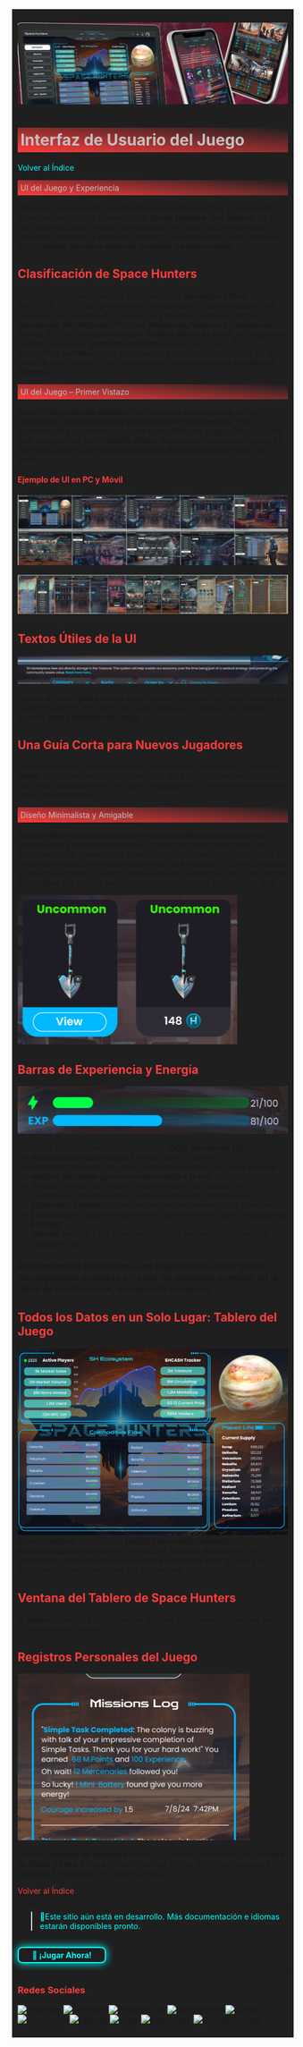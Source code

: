 <div style="background-color:#1F1F1F; padding:10px;">

![UI-Banner](../../../static/img/UI-Banner.jpg)
# <div style="background: linear-gradient(185deg, #1F1F1F, #FF3D3D); padding: 5px; color: #FFFFFF;"><span style="color:#c0c0c0"> Interfaz de Usuario del Juego
[<span style="color:#00FFFF">Volver al Índice</span>](../../../index.md)
<div style="background: linear-gradient(185deg, #1F1F1F, #FF3D3D); padding: 5px; color: #FFFFFF;"><span style="color:#c0c0c0"> UI del Juego y Experiencia </span> </div>

Estamos construyendo una **interfaz de usuario** intuitiva y visualmente atractiva que captura la esencia de **Space Hunters: The Reborn**. La UI está diseñada para ofrecer una navegación fluida con clics simples, imágenes vibrantes y botones dinámicos que sumergen a los jugadores en un **mundo temático espacial divertido y emocionante**.

## **<span style="color:#FF3D3D">Clasificación de Space Hunters**</span>

En su núcleo, Space Hunters es un juego de **estrategia virtual** MMORPG, SCI-FI que prospera en la creatividad y la imaginación. Los jugadores participarán en una aventura espacial donde se toman **decisiones estratégicas** utilizando **imágenes, botones y mecánicas únicas**. Con el concepto de **Jugar Gratis y Ganar al Jugar**, los jugadores pueden desarrollar **estrategias diversas** para tener éxito. Pronto, lanzaremos **torneos** donde los jugadores competirán para subir en la tabla de clasificación. Para más detalles, consulta nuestra **sección de Torneos**.

<div style="background: linear-gradient(185deg, #1F1F1F, #FF3D3D); padding: 5px; color: #FFFFFF;"><span style="color:#c0c0c0"> UI del Juego – Primer Vistazo </span> </div>

Nuestro **lanzamiento inicial** es un campo de pruebas para varias **mecánicas, modos de juego y sistemas de recompensas**. Está diseñado para ayudarnos a ajustar el equilibrio del juego. Ten en cuenta que, aunque este es un **diseño Alpha**, estamos en constante mejora. La **fase Beta** traerá una **nueva experiencia de textura UI** que será más pulida.

#### **<span style="color:#FF3D3D">Ejemplo de UI en PC y Móvil**</span>

![PCUI](/static/img/PCUI.png)

![phoneui](../../../static/img/PHONEUI.webp)

## **<span style="color:#FF3D3D">Textos Útiles de la UI**</span>
![helpfultexts](../../../static/img/helpfultexts.png)

Hemos añadido **guías cortas** para nuevos jugadores en cada ventana en la parte superior. Un enlace de "Leer más aquí" dirige a los usuarios a nuestra **guía completa del juego**.

## **<span style="color:#FF3D3D">Una Guía Corta para Nuevos Jugadores**</span>

Cada acción del juego muestra una descripción seguida de un **lore del juego**. Estos lore mejoran la experiencia del jugador, ofreciendo un conjunto rotativo de lore para que los jugadores no encuentren el mismo texto repetidamente.

<div style="background: linear-gradient(185deg, #1F1F1F, #FF3D3D); padding: 5px; color: #FFFFFF;"><span style="color:#c0c0c0"> Diseño Minimalista y Amigable </span> </div>

Nuestro **diseño minimalista** asegura **compatibilidad con todos los dispositivos** y entrega información crítica con unos pocos clics. A continuación se muestra una muestra de cómo aparecen los artículos en nuestro **mercado**, el de la derecha es la vista estática y el de la izquierda es la vista al pasar el cursor o seleccionada; al hacer clic en ''ver'' verás los detalles del artículo evitando textos innecesarios que saturen la UI.

![Items](../../../static/img/minimalist.png)

## **<span style="color:#FF3D3D">Barras de Experiencia y Energía**</span>
![ExpEnBars](../../../static/img/bars.png)
- Todos los jugadores comienzan con **100% de energía** (100 puntos).
- **Recuperación de Energía**: 1 Punto cada 10 minutos.
- No todos los modos de juego requieren energía, pero **solo puedes realizar una tarea que consuma energía a la vez**.
- Algunos modos de juego no recompensan con puntos de experiencia, fomentando la toma de decisiones estratégicas.
- **Misiones y Logros** ofrecen las mejores recompensas de experiencia.
- **Elaboración** y **Logros** proporcionan oportunidades para **Pociones de Energía**.
- **Ciencia** permite a los jugadores elaborar pequeñas pociones de cualquier tipo.

### **Recompensas Semanales**: Los jugadores pueden ganar recompensas gratuitas a través de **actividad semanal en la tabla de clasificación**, incluyendo pociones.

## **<span style="color:#FF3D3D">Todos los Datos en un Solo Lugar: Tablero del Juego**</span>
![Dashboard](../../../static/img/dashboard.png)
Nuestro **tablero** proporciona **toda la información esencial** de un vistazo: **estadísticas de recursos** en tiempo real, **detalles del token** y otra información relevante como **suministro circulante** para ayudar a los jugadores a concentrarse en sus estrategias.

## **<span style="color:#FF3D3D">Ventana del Tablero de Space Hunters**</span>

El **tablero** ayudará a los jugadores a tomar decisiones informadas para un rendimiento óptimo.

## **<span style="color:#FF3D3D">Registros Personales del Juego**</span>
![Logs](../../../static/img/gamelogs.png)

Nuestro **sistema de registros** rastrea tus últimos resultados con **marcas de fecha y hora**. Es una forma simple de revisar acciones pasadas y preparar tu estrategia en consecuencia.

[<span style="color:#FF3D3D">Volver al Índice</span>](../../../index.md)
<hr>

><span style="color:#00FFFF"> 🔧Este sitio aún está en desarrollo. Más documentación e idiomas estarán disponibles pronto.</span>
<hr>
<a href="https://spacehunters.online" style="text-decoration:none;">
  <div style="display:inline-block; padding:4px 24px; background-color:#1F1F1F; color:#00FFFF; border: 2px solid #00FFFF; border-radius:8px; font-weight:bold; box-shadow: 0px 0px 15px #00FFFF; transition: background-color 0.3s, box-shadow 0.3s;">
    🚀 ¡Jugar Ahora!
  </div>
</a>

<style>
  a:hover div {
    background-color: #00FFFF;
    color: #1F1F1F;
    box-shadow: 0px 0px 25px #00FFFF;
  }
</style>
****

### <span style="color:#FF3D3D">Redes Sociales</span>

[![Telegram](https://img.shields.io/badge/Telegram-BOT-26A5E4?style=plastic&logo=telegram)](https://t.me/SpaceHuntersBot)
[![Telegram](https://img.shields.io/badge/Telegram-Announcements-26A5E4?style=plastic&logo=telegram)](https://t.me/spacehuntersnews)
[![Telegram EN](https://img.shields.io/badge/Telegram-Chat%20ENG-2CA5E0?style=plastic&logo=telegram)](https://t.me/spacehunterss)
[![Telegram EN](https://img.shields.io/badge/Telegram-Chat%20ESP-2CA5E0?style=plastic&logo=telegram)](https://t.me/shspanish)
[![Discord](https://img.shields.io/badge/Discord-Space%20Hunters-7289DA?style=plastic&logo=discord)](https://discord.gg/wpmzyJM9xb)
[![AtomicHub](https://img.shields.io/badge/AtomicHub-Space%20Hunters-EE474C?style=plastic&logo=atomichub)](https://wax.atomichub.io/explorer/collection/wax-mainnet/spacehunterz)
[![GitBook](https://img.shields.io/badge/GitBook-Space%20Hunters-7A8089?style=plastic&logo=gitbook)](https://spaceheroes.gitbook.io/space-hunters)
[![Zealy](https://img.shields.io/badge/Zealy-Space%20Hunters-FF69B4?style=plastic&logo=zealy)](https://zealy.io/cw/spacehuntersthereborn/invite/UroI4c6fhtB3SX65siHBX)
[![PlayToEarn](https://img.shields.io/badge/PlayToEarn-Space%20Hunters-34C759?style=plastic&logo=playtoearn)](https://playtoearn.com/blockchaingame/space-hunters-the-reborn?rel=search)
[![CoinMarketCap](https://img.shields.io/badge/CoinMarketCap-NFTSpaceHunters-03C9A9?style=plastic&logo=coinmarketcap)](https://coinmarketcap.com/community/profile/nftspacehunters/)
